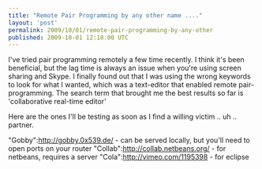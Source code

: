 ```yaml
---
title: "Remote Pair Programming by any other name ...."
layout: 'post'
permalink: 2009/10/01/remote-pair-programming-by-any-other
published: 2009-10-01 12:18:00 UTC
---
```

I've tried pair programming remotely a few time recently. I think it's been beneficial, but the lag time is always an issue when you're using screen sharing and Skype. I finally found out that I was using the wrong keywords to look for what I wanted, which was a text-editor that enabled remote pair-programming. The search term that brought me the best results so far is 'collaborative real-time editor'

Here are the ones I'll be testing as soon as I find a willing victim .. uh .. partner.

&quot;Gobby&quot;:http://gobby.0x539.de/ - can be served locally, but you'll need to open ports on your router &quot;Collab&quot;:http://collab.netbeans.org/ - for netbeans, requires a server 
&quot;Cola&quot;:http://vimeo.com/1195398 - for eclipse

